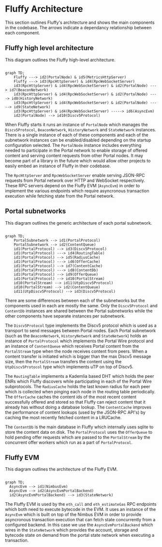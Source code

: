 # Fluffy Architecture

This section outlines Fluffy's architecture and shows the main components in the codebase. The arrows indicate a dependancy relationship between each component.


## Fluffy high level architecture

This diagram outlines the Fluffy high-level architecture.
```mermaid

graph TD;
    Fluffy ---> id2(PortalNode) & id5(MetricsHttpServer)
    Fluffy ---> id3(RpcHttpServer) & id4(RpcWebSocketServer)
    id3(RpcHttpServer) & id4(RpcWebSocketServer) & id2(PortalNode) ---> id7(BeaconNetwork)
    id3(RpcHttpServer) & id4(RpcWebSocketServer) & id2(PortalNode) ----> id8(HistoryNetwork)
    id3(RpcHttpServer) & id4(RpcWebSocketServer) & id2(PortalNode) -----> id9(StateNetwork)
    id3(RpcHttpServer) & id4(RpcWebSocketServer) -----> id6(AsyncEvm)
    id2(PortalNode) --> id10(Discv5Protocol)
```

When Fluffy starts it runs an instance of `PortalNode` which manages the `Discv5Protocol`, `BeaconNetwork`, `HistoryNetwork` and `StateNetwork` instances. There is a single instance of each of these components and each of the subnetwork instances can be enabled/disabled depending on the startup configuration selected. The `PortalNode` instance includes everything needed to participate in the Portal network to enable storage of offered content and serving content requests from other Portal nodes. It may become part of a library in the future which would allow other projects to easily embed an instance of Fluffy in their codebase.

The `RpcHttpServer` and `RpcWebSocketServer` enable serving JSON-RPC requests from Portal network over HTTP and WebSocket respectively. These RPC servers depend on the Fluffy EVM (`AsyncEvm`) in order to implement the various endpoints which require asyncronous transaction execution while fetching state from the Portal network.


## Portal subnetworks

This diagram outlines the generic architecture of each portal subnetwork.

```mermaid

graph TD;
    PortalSubnetwork --> id1(PortalProtocol)
    PortalSubnetwork --> id2(ContentQueue)
    id1(PortalProtocol) --> id3(Discv5Protocol)
    id1(PortalProtocol) ---> id4(RoutingTable)
    id1(PortalProtocol) --> id5(RadiusCache)
    id1(PortalProtocol) ---> id6(OfferCache)
    id1(PortalProtocol) --> id7(ContentCache)
    id1(PortalProtocol) ---> id8(ContentDb)
    id1(PortalProtocol) --> id9(OfferQueue)
    id1(PortalProtocol) --> id10(PortalStream)
    id10(PortalStream) --> id11(UtpDiscv5Protocol)
    id10(PortalStream) --> id2(ContentQueue)
    id11(UtpDiscv5Protocol) --> id3(Discv5Protocol)
```

There are some differences between each of the subnetworks but the components used in each are mostly the same.
Only the `Discv5Protocol` and `ContentDb` instances are shared between the Portal subnetworks while the other components
have separate instances per subnetwork.

The `Discv5Protocol` type implements the Discv5 protocol which is used as a transport to send messages between
Portal nodes. Each Portal subnetwork (such as the `BeaconNetwork`, `HistoryNetwork` and `StateNetwork`) holds an instance of
`PortalProtocol` which implements the Portal Wire protocol and an instance of `ContentQueue` which receives Portal
content from the `PortalStream` type when the node receives content from peers. When a content transfer is
initiated which is bigger than the max Discv5 message size, then the `PortalStream` transfers the content using
the `UtpDiscv5Protocol` type which implements uTP on top of Discv5.

The `RoutingTable` implements a Kademlia based DHT which holds the peer ENRs which Fluffy discovers while participating
in each of the Portal Wire subprotocols. The `RadiusCache` holds the last known radius for each peer which is collected
when pinging each node in the routing table periodically. The `OfferCache` caches the content ids of the most recent content successfully offered and stored so that Fluffy can reject content that it already has without doing a database lookup. The `ContentCache` improves the performance of content lookups (used by the JSON-RPC API's) by caching the most recently fetched
content in a LRUCache.

The `ContentDb` is the main database in Fluffy which internally uses sqlite to store the content data on disk. The `PortalProtocol`
uses the `OfferQueue` to hold pending offer requests which are passed to the `PortalStream` by the concurrent offer workers
which run as a part of `PortalProtocol`.


## Fluffy EVM

This diagram outlines the architecture of the Fluffy EVM.

```mermaid

graph TD;
  AsyncEvm --> id1(NimbusEvm)
  AsyncEvm --> id2(AsyncEvmPortalBackend)
  id2(AsyncEvmPortalBackend) --> id3(StateNetwork)

```

The Fluffy EVM is used by the `eth_call` and `eth_estimateGas` RPC endpoints which both need to execute bytecode in the EVM.
It uses an instance of the `AsyncEvm` which is built on top of the Nimbus EVM in order to provide asyncronous transaction execution that can fetch state concurrently from a configured backend. In this case we use the `AsyncEvmPortalBackend` which wires in the `StateNetwork` which provides the account, storage and bytecode state on demand from the portal state network when executing
a transaction.
